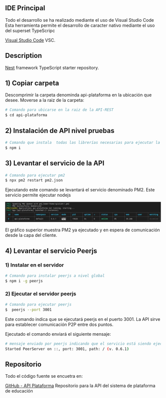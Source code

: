 ## IDE Principal

Todo el desarrollo se ha realizado mediante el uso de Visual Studio Code
Esta herramienta permite el desarrollo de caracter nativo mediante el uso del superset TypeScripc

[Visual Studio Code](https://ionicframework.com/docs/components) VSC.

## Description

[Nest](https://github.com/nestjs/nest) framework TypeScript starter repository.

## 1) Copiar carpeta

Descomprimir la carpeta denominda api-plataforma en la ubicación que desee.
Moverse a la raiz de la carpeta:

```bash
# Comando para ubicarse en la raiz de la API-REST
$ cd api-plataforma
```

## 2) Instalación de API nivel pruebas

```bash
# Comando que instala  todas las librerías necesarias para ejecutar la API-REST
$ npm i
```

## 3) Levantar el servicio de la API

```bash
# Comando para ejecutar pm2
$ npx pm2 restart pm2.json
```

Ejecutando este comando se levantará el servicio denominado PM2.
Este servicio permite ejecutar nodejs

![alt text](./assets/pm2_ejecucion.jpg)

El gráfico superior muestra PM2 ya ejecutado y en espera de comunicación desde la capa del cliente.

## 4) Levantar el servicio Peerjs

### 1) Instalar en el servidor
```bash
# Comando para instalar peerjs a nivel global
$ npm i -g peerjs
```

### 2) Ejecutar el servidor peerjs
```bash
# Comando para ejecutar peerjs
$  peerjs --port 3001
```
Este comando indica que se ejecutará peerjs en el puerto 3001. La API sirve para establecer comunicación P2P entre dos puntos.

Ejecutado el comando enviará el siguiente mensaje:

```bash
# mensaje enviado por peerjs indicando que el servicio está siendo ejecutado
Started PeerServer on ::, port: 3001, path: / (v. 0.6.1)
```

## Repositorio

Todo el código fuente se encuetra en:

[GitHub - API Plataforma](https://github.com/DM-UOC/api-plataforma/tree/desarrollo_nestjs) Repositorio para la API del sistema de plataforma de educación
